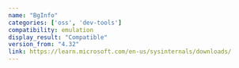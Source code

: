 ```yaml
---
name: "BgInfo"
categories: ['oss', 'dev-tools']
compatibility: emulation
display_result: "Compatible"
version_from: "4.32"
link: https://learn.microsoft.com/en-us/sysinternals/downloads/
---
```

